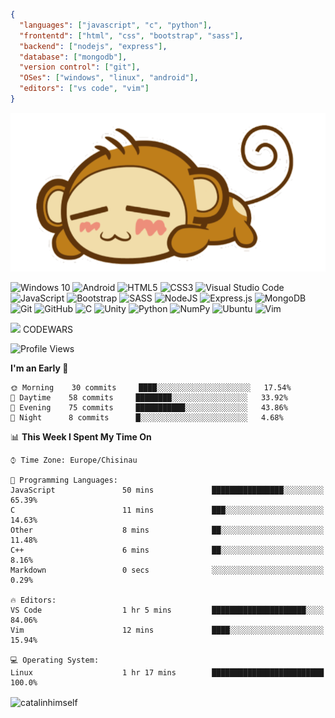 ```json
{
  "languages": ["javascript", "c", "python"],
  "frontentd": ["html", "css", "bootstrap", "sass"],
  "backend": ["nodejs", "express"],
  "database": ["mongodb"],
  "version control": ["git"],
  "OSes": ["windows", "linux", "android"],
  "editors": ["vs code", "vim"]
}
```

![](./monkey.png)

<p>
<img alt="Windows 10" src="https://img.shields.io/badge/Windows-0078D6?style=for-the-badge&logo=windows&logoColor=white" />
<img alt="Android" src="https://img.shields.io/badge/Android-3DDC84?style=for-the-badge&logo=android&logoColor=white" />
<img alt="HTML5" src="https://img.shields.io/badge/html5%20-%23E34F26.svg?&style=for-the-badge&logo=html5&logoColor=white"/>
<img alt="CSS3" src="https://img.shields.io/badge/css3%20-%231572B6.svg?&style=for-the-badge&logo=css3&logoColor=white"/>
<img alt="Visual Studio Code" src="https://img.shields.io/badge/VS%20Code-282C34.svg?&style=for-the-badge&logo=visual-studio-code&logoColor=007ACC"/>
<img alt="JavaScript" src="https://img.shields.io/badge/javascript%20-%23323330.svg?&style=for-the-badge&logo=javascript&logoColor=%23F7DF1E"/>
<img alt="Bootstrap" src="https://img.shields.io/badge/bootstrap%20-%23563D7C.svg?&style=for-the-badge&logo=bootstrap&logoColor=white"/>
<img alt="SASS" src="https://img.shields.io/badge/SASS%20-hotpink.svg?&style=for-the-badge&logo=SASS&logoColor=white"/>
<img alt="NodeJS" src="https://img.shields.io/badge/node.js%20-%2343853D.svg?&style=for-the-badge&logo=node.js&logoColor=white"/>
<img alt="Express.js" src="https://img.shields.io/badge/express.js%20-%23404d59.svg?&style=for-the-badge"/>
<img alt="MongoDB" src ="https://img.shields.io/badge/MongoDB-%234ea94b.svg?&style=for-the-badge&logo=mongodb&logoColor=white"/>
<img alt="Git" src="https://img.shields.io/badge/git%20-%23F05033.svg?&style=for-the-badge&logo=git&logoColor=white"/>
<img alt="GitHub" src="https://img.shields.io/badge/github%20-%23121011.svg?&style=for-the-badge&logo=github&logoColor=white"/>
<img alt="C" src="https://img.shields.io/badge/c%20-%2300599C.svg?&style=for-the-badge&logo=c&logoColor=white"/>
<img alt="Unity" src="https://img.shields.io/badge/unity%20-%23000000.svg?&style=for-the-badge&logo=unity&logoColor=white"/>
<img alt="Python" src="https://img.shields.io/badge/python%20-%2314354C.svg?&style=for-the-badge&logo=python&logoColor=white"/>
<img alt="NumPy" src="https://img.shields.io/badge/numpy%20-%23013243.svg?&style=for-the-badge&logo=numpy&logoColor=white" />
<img alt="Ubuntu" src="https://img.shields.io/badge/Kubuntu-0079C1?style=for-the-badge&logo=ubuntu&logoColor=white" />  
<img alt="Vim" src ="https://img.shields.io/badge/Vim-%234ea94b.svg?&style=for-the-badge&logo=vim&logoColor=white"/>
</p>

![](https://www.codewars.com/users/Catalinhimself/badges/micro) CODEWARS

<!--START_SECTION:waka-->

![Profile Views](http://img.shields.io/badge/Profile%20Views-140-blue)

**I'm an Early 🐤**

```text
🌞 Morning    30 commits     ████░░░░░░░░░░░░░░░░░░░░░   17.54%
🌆 Daytime    58 commits     ████████░░░░░░░░░░░░░░░░░   33.92%
🌃 Evening    75 commits     ███████████░░░░░░░░░░░░░░   43.86%
🌙 Night      8 commits      █░░░░░░░░░░░░░░░░░░░░░░░░   4.68%

```

📊 **This Week I Spent My Time On**

```text
⌚︎ Time Zone: Europe/Chisinau

💬 Programming Languages:
JavaScript               50 mins             ████████████████░░░░░░░░░   65.39%
C                        11 mins             ███░░░░░░░░░░░░░░░░░░░░░░   14.63%
Other                    8 mins              ██░░░░░░░░░░░░░░░░░░░░░░░   11.48%
C++                      6 mins              ██░░░░░░░░░░░░░░░░░░░░░░░   8.16%
Markdown                 0 secs              ░░░░░░░░░░░░░░░░░░░░░░░░░   0.29%

🔥 Editors:
VS Code                  1 hr 5 mins         █████████████████████░░░░   84.06%
Vim                      12 mins             ████░░░░░░░░░░░░░░░░░░░░░   15.94%

💻 Operating System:
Linux                    1 hr 17 mins        █████████████████████████   100.0%

```

<!--END_SECTION:waka-->

<p><img align="center" src="https://github-readme-streak-stats.herokuapp.com/?user=catalinhimself&theme=nord" alt="catalinhimself" /></p>
